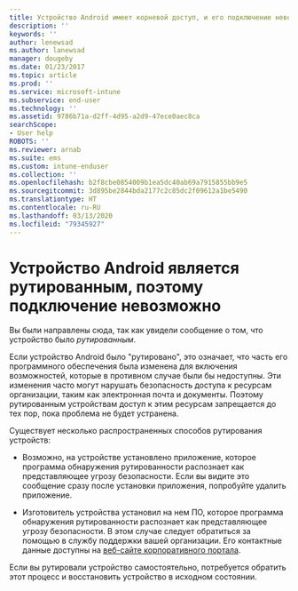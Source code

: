 ```yaml
---
title: Устройство Android имеет корневой доступ, и его подключение невозможно
description: ''
keywords: ''
author: lenewsad
ms.author: lanewsad
manager: dougeby
ms.date: 01/23/2017
ms.topic: article
ms.prod: ''
ms.service: microsoft-intune
ms.subservice: end-user
ms.technology: ''
ms.assetid: 9786b71a-d2ff-4d95-a2d9-47ece0aec8ca
searchScope:
- User help
ROBOTS: ''
ms.reviewer: arnab
ms.suite: ems
ms.custom: intune-enduser
ms.collection: ''
ms.openlocfilehash: b2f8cbe0854009b1ea5dc40ab69a7915855bb9e5
ms.sourcegitcommit: 3d895be2844bda2177c2c85dc2f09612a1be5490
ms.translationtype: HT
ms.contentlocale: ru-RU
ms.lasthandoff: 03/13/2020
ms.locfileid: "79345927"
---
```

# <a name="your-android-device-is-rooted-so-you-cant-connect"></a>Устройство Android является рутированным, поэтому подключение невозможно

Вы были направлены сюда, так как увидели сообщение о том, что устройство было _рутированным_.

Если устройство Android было "рутировано", это означает, что часть его программного обеспечения была изменена для включения возможностей, которые в противном случае были бы недоступны. Эти изменения часто могут нарушать безопасность доступа к ресурсам организации, таким как электронная почта и документы. Поэтому рутированным устройствам доступ к этим ресурсам запрещается до тех пор, пока проблема не будет устранена.  

Существует несколько распространенных способов рутирования устройств:

- Возможно, на устройстве установлено приложение, которое программа обнаружения рутированности распознает как представляющее угрозу безопасности. Если вы видите это сообщение сразу после установки приложения, попробуйте удалить приложение.

- Изготовитель устройства установил на нем ПО, которое программа обнаружения рутированности распознает как представляющее угрозу безопасности. В этом случае следует обратиться за помощью в службу поддержки вашей организации. Его контактные данные доступны на [веб-сайте корпоративного портала](https://go.microsoft.com/fwlink/?linkid=2010980).

Если вы рутировали устройство самостоятельно, потребуется обратить этот процесс и восстановить устройство в исходном состоянии.
